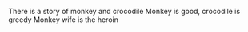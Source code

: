 There is a story of monkey and crocodile
Monkey is good, crocodile is greedy
Monkey wife is the heroin
